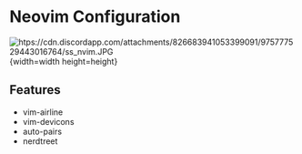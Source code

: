# Neovim Configuration
![htps://cdn.discordapp.com/attachments/826683941053399091/975777529443016764/ss_nvim.JPG](htps://cdn.discordapp.com/attachments/826683941053399091/975777529443016764/ss_nvim.JPG){width=width height=height}
## Features

- vim-airline
- vim-devicons
- auto-pairs
- nerdtreet


